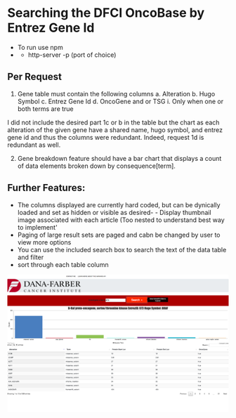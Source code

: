 # Searching the DFCI OncoBase by Entrez Gene Id
- To run use npm 
- - http-server -p (port of choice)

## Per Request 
1.	Gene table must contain the following columns
a.	Alteration
b.	Hugo Symbol
c.	Entrez Gene Id
d.	OncoGene and or TSG
i.	Only when one or both terms are true

I did not include the desired part 1c or b in the table but the chart as each alteration of the given gene have
a shared name, hugo symbol, and entrez gene id and thus the columns were redundant.  Indeed, request 1d is redundant
as well.

2.	Gene breakdown feature should have a bar chart that displays a count of data elements broken down by consequence[term].


## Further Features:
- The columns displayed are currently hard coded, but can be dynically loaded and set as hidden or visible as desired- - Display thumbnail image associated with each article (Too nested to understand best way to implement'
- Paging of large result sets are paged and cabn be changed by user to view more options
- You can use the included search box to search the text of the data table and filter
- sort through each table column



![ScreenShot](/screenshots/search.png)
